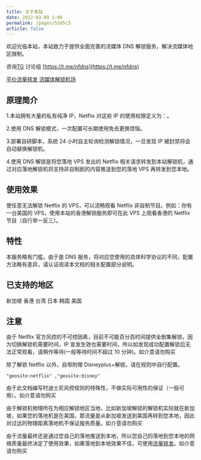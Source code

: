 ```yaml
---
title: 关于本站
date: 2022-03-09 1:06
permalink: /pages/52d5c3
article: false
---
```


欢迎光临本站，本站致力于提供全面完善的流媒体 DNS 解锁服务，解决流媒体地区限制。

咨询[TG](https://t.me/leo_togo) 讨论组 [https://t.me/nfdns](https://t.me/nfdns)

[平价流量转发](https://zf.898868.xyz/)            [流媒体解锁机场](https://togostar.top/#/register?code=f9bfwUhq)

## 原理简介

1.本站拥有大量的私有纯净 IP，Netflix 对这些 IP 的使用权限定义为：<Badge text="支持非自制剧的观看" type="error" vertical="middle"/>。

2.使用 DNS 解锁模式，一次配置可长期使用免去更换烦恼。

3.部署自研脚本，系统 24 小时自主轮询检测解锁情况，一旦发现 IP 被封禁将会自动替换解锁机。

4.使用 DNS 解锁是将您落地 VPS 发出的 Netflix 相关请求转发到本站解锁机，通过对应落地解锁机将支持非自制剧的内容推送到您的落地 VPS 再转发到您本地。

## 使用效果

使任意无法解锁 Netflix 的 VPS，可以流畅观看 Netflix 非自制节目。例如：你有一台美国的 VPS，使用本站的香港解锁服务即可在此 VPS 上观看香港的 Netflix 节目（自行举一反三）。

## 特性

本服务略有门槛，由于是 DNS 服务，将对应您使用的具体科学协议的不同，配置方法略有差异，请认证阅读本文档的相关配置部分说明。

## 已支持的地区

新加坡 香港 台湾 日本 韩国 美国

## 注意

由于 Netflix 官方风控的不可控因素，目前不可能百分百时间提供全剧集解锁，因为切换解锁机需要时间，IP 宣发生效也需要时间，所以如发现成功配置解锁后无法正常观看，请稍作等待(一般等待时间不超过 10 分钟)。如介意请勿购买

除了解锁 Netflix 以外，自带附赠 Disneyplus+解锁，请在规则中自行配置。

```shell
"geosite:netflix" ,"geosite:disney"
```

由于此文档编写时迪士尼风控规则的特殊性，不做实际可用性的保证（一般可用）。如介意请勿购买

由于解锁机物理所在为相应解锁地区当地，比如新加坡解锁的解锁机实际就在新加坡，如果您的落地机是在美国，那流量是从新加坡发送到美国再转到您本地，因此对过远的物理距离落地机不保证服务质量。如介意请勿购买

由于流量最终还是通过您自己的落地推送到本地，所以您自己的落地到您本地的网络质量最终决定了使用效果，如果落地到本地效果不佳，可使用[流量转发](https://zf.898868.xyz/)。如介意请勿购买

